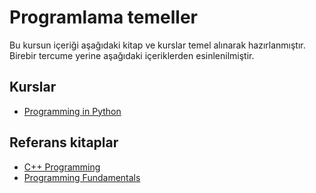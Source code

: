 # Programlama temeller


Bu kursun içeriği aşağıdaki kitap ve kurslar temel alınarak hazırlanmıştır.
Birebir tercume yerine aşağıdaki içeriklerden esinlenilmiştir.


## Kurslar

- [Programming in Python](https://github.com/ati-ozgur/course-python/)

## Referans kitaplar

- [C++ Programming](https://en.wikibooks.org/wiki/C%2B%2B_Programming)
- [Programming Fundamentals](https://en.wikibooks.org/wiki/Programming_Fundamentals)


